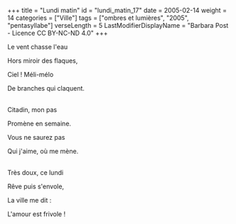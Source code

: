 +++
title = "Lundi matin"
id = "lundi_matin_17"
date = 2005-02-14
weight = 14
categories = ["Ville"]
tags = ["ombres et lumières", "2005", "pentasyllabe"]
verseLength = 5
LastModifierDisplayName = "Barbara Post - Licence CC BY-NC-ND 4.0"
+++

Le vent chasse l'eau

Hors miroir des flaques,

Ciel ! Méli-mélo

De branches qui claquent.

 \
Citadin, mon pas

Promène en semaine.

Vous ne saurez pas

Qui j'aime, où me mène.

 \
Très doux, ce lundi

Rêve puis s'envole,

La ville me dit :

L'amour est frivole !
